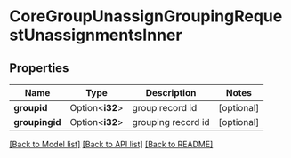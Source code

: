 # CoreGroupUnassignGroupingRequestUnassignmentsInner

## Properties

Name | Type | Description | Notes
------------ | ------------- | ------------- | -------------
**groupid** | Option<**i32**> | group record id | [optional]
**groupingid** | Option<**i32**> | grouping record id | [optional]

[[Back to Model list]](../README.md#documentation-for-models) [[Back to API list]](../README.md#documentation-for-api-endpoints) [[Back to README]](../README.md)


